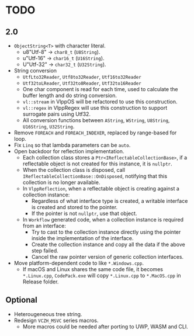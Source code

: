 # TODO

## 2.0

- `ObjectString<T>` with character literal.
  - u8"Utf-8" -> `char8_t` (`U8String`).
  - u"Utf-16" -> `char16_t` (`U16String`).
  - U"Utf-32" -> `char32_t` (`U32String`).
- String conversion
  - `UtfLto32Reader`, `Utf8to32Reader`, `Utf16to32Reader`
  - `Utf32toLReader`, `Utf32to8Reader`, `Utf32to16Reader`
  - One char component is read for each time, used to calculate the buffer length and do string conversion.
  - `vl::stream` in VlppOS will be refactored to use this construction.
  - `vl::regex` in VlppRegex will use this construction to support surrogate pairs using Utf32.
  - All conversion functions between `AString`, `WString`, `U8String`, `U16String`, `U32String`.
- Remove `FOREACH` and `FOREACH_INDEXER`, replaced by range-based for loop.
- Fix `Linq` so that lambda parameters can be `auto`.
- Open backdoor for reflection implementation.
  - Each collection class stores a `Ptr<IReflectableCollectionBase>`, if a reflectable object is not created for this instance, it is `nullptr`.
  - When the collection class is disposed, call `IReflectableCollectionBase::OnDisposed`, notifying that this collection is no longer available.
  - In `VlppReflection`, when a reflectable object is creating against a collection instance:
    - Regardless of what interface type is created, a writable interface is created and stored to the pointer.
    - If the pointer is not `nullptr`, use that object.
  - In `Workflow` generated code, when a collection instance is required from an interface:
    - Try to cast to the collection instance directly using the pointer inside the implementation of the interface.
    - Create the collection instance and copy all the data if the above step failed.
    - Cancel the raw pointer version of generic collection interfaces.
- Move platform-dependent code to like `*.Windows.cpp`.
  - If macOS and Linux shares the same code file, it becomes `*.Linux.cpp`, `CodePack.exe` will copy `*.Linux.cpp` to `*.MacOS.cpp` in Release folder.

## Optional

- Heterougeneous tree string.
- Redesign `VCZH_MSVC` series macros.
  - More macros could be needed after porting to UWP, WASM and CLI.

